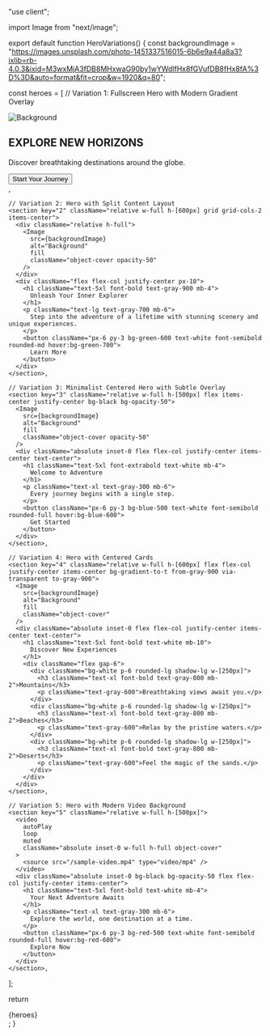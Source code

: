 "use client";

import Image from "next/image";

export default function HeroVariations() {
  const backgroundImage = "https://images.unsplash.com/photo-1451337516015-6b6e9a44a8a3?ixlib=rb-4.0.3&ixid=M3wxMjA3fDB8MHxwaG90by1wYWdlfHx8fGVufDB8fHx8fA%3D%3D&auto=format&fit=crop&w=1920&q=80";

  const heroes = [
    // Variation 1: Fullscreen Hero with Modern Gradient Overlay
    <section key="1" className="relative w-full h-screen">
      <Image
        src={backgroundImage}
        alt="Background"
        fill
        className="object-cover"
      />
      <div className="absolute inset-0 bg-gradient-to-b from-black via-transparent to-black">
        <div className="max-w-7xl mx-auto px-6 h-full flex flex-col justify-center items-center text-center">
          <h1 className="text-6xl font-extrabold text-white mb-4">
            EXPLORE NEW HORIZONS
          </h1>
          <p className="text-2xl text-gray-300 mb-6">
            Discover breathtaking destinations around the globe.
          </p>
          <button className="px-8 py-4 bg-yellow-500 text-black font-semibold rounded-full shadow-lg hover:bg-yellow-600">
            Start Your Journey
          </button>
        </div>
      </div>
    </section>,

    // Variation 2: Hero with Split Content Layout
    <section key="2" className="relative w-full h-[600px] grid grid-cols-2 items-center">
      <div className="relative h-full">
        <Image
          src={backgroundImage}
          alt="Background"
          fill
          className="object-cover opacity-50"
        />
      </div>
      <div className="flex flex-col justify-center px-10">
        <h1 className="text-5xl font-bold text-gray-900 mb-4">
          Unleash Your Inner Explorer
        </h1>
        <p className="text-lg text-gray-700 mb-6">
          Step into the adventure of a lifetime with stunning scenery and unique experiences.
        </p>
        <button className="px-6 py-3 bg-green-600 text-white font-semibold rounded-md hover:bg-green-700">
          Learn More
        </button>
      </div>
    </section>,

    // Variation 3: Minimalist Centered Hero with Subtle Overlay
    <section key="3" className="relative w-full h-[500px] flex items-center justify-center bg-black bg-opacity-50">
      <Image
        src={backgroundImage}
        alt="Background"
        fill
        className="object-cover opacity-50"
      />
      <div className="absolute inset-0 flex flex-col justify-center items-center text-center">
        <h1 className="text-5xl font-extrabold text-white mb-4">
          Welcome to Adventure
        </h1>
        <p className="text-xl text-gray-300 mb-6">
          Every journey begins with a single step.
        </p>
        <button className="px-6 py-3 bg-blue-500 text-white font-semibold rounded-full hover:bg-blue-600">
          Get Started
        </button>
      </div>
    </section>,

    // Variation 4: Hero with Centered Cards
    <section key="4" className="relative w-full h-[600px] flex flex-col justify-center items-center bg-gradient-to-t from-gray-900 via-transparent to-gray-900">
      <Image
        src={backgroundImage}
        alt="Background"
        fill
        className="object-cover"
      />
      <div className="absolute inset-0 flex flex-col justify-center items-center text-center">
        <h1 className="text-5xl font-bold text-white mb-10">
          Discover New Experiences
        </h1>
        <div className="flex gap-6">
          <div className="bg-white p-6 rounded-lg shadow-lg w-[250px]">
            <h3 className="text-xl font-bold text-gray-800 mb-2">Mountains</h3>
            <p className="text-gray-600">Breathtaking views await you.</p>
          </div>
          <div className="bg-white p-6 rounded-lg shadow-lg w-[250px]">
            <h3 className="text-xl font-bold text-gray-800 mb-2">Beaches</h3>
            <p className="text-gray-600">Relax by the pristine waters.</p>
          </div>
          <div className="bg-white p-6 rounded-lg shadow-lg w-[250px]">
            <h3 className="text-xl font-bold text-gray-800 mb-2">Deserts</h3>
            <p className="text-gray-600">Feel the magic of the sands.</p>
          </div>
        </div>
      </div>
    </section>,

    // Variation 5: Hero with Modern Video Background
    <section key="5" className="relative w-full h-[500px]">
      <video
        autoPlay
        loop
        muted
        className="absolute inset-0 w-full h-full object-cover"
      >
        <source src="/sample-video.mp4" type="video/mp4" />
      </video>
      <div className="absolute inset-0 bg-black bg-opacity-50 flex flex-col justify-center items-center">
        <h1 className="text-5xl font-bold text-white mb-4">
          Your Next Adventure Awaits
        </h1>
        <p className="text-xl text-gray-300 mb-6">
          Explore the world, one destination at a time.
        </p>
        <button className="px-6 py-3 bg-red-500 text-white font-semibold rounded-full hover:bg-red-600">
          Explore Now
        </button>
      </div>
    </section>,
  ];

  return <div>{heroes}</div>;
}
